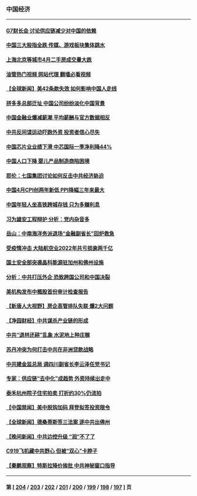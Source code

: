 ### 中国经济
---
#### [G7财长会 讨论供应链减少对中国的依赖](../../pages/ncid283/n13994903.md?05130045) 
#### [中国三大股指全跌 传媒、游戏板块集体跳水](../../pages/ncid283/n13994759.md?05130045) 
#### [上海北京等城市4月二手房成交量大跌](../../pages/ncid283/n13994655.md?05130045) 
#### [油管热门视频 网站代理 翻墙必看视频](http://138.2.39.72:81/youtube.html?epic-marker?05130045)
#### [【全球新闻】美42条款失效 如何影响中国人走线](../../pages/ncid283/n13994699.md?05130045) 
#### [拼多多总部迁址 中国公司纷纷淡化中国背景](../../pages/ncid283/n13994366.md?05130045) 
#### [中国金融业爆减薪潮 平均薪酬与官方数据相反](../../pages/ncid283/n13994415.md?05130045) 
#### [中共反间谍运动吓跑外资 投资者信心尽失](../../pages/ncid283/n13994515.md?05130045) 
#### [中国芯片业业绩下滑 中芯国际一季净利降44%](../../pages/ncid283/n13994292.md?05130045) 
#### [中国人口下降 婴儿产品制造商陷困境](../../pages/ncid283/n13994277.md?05130045) 
#### [耶伦：七国集团讨论如何反击中共经济胁迫](../../pages/ncid283/n13994141.md?05130045) 
#### [中国4月CPI创两年新低 PPI降幅三年来最大](../../pages/ncid283/n13993744.md?05130045) 
#### [中国年轻人坐高铁跨城存钱 只为多赚利息](../../pages/ncid283/n13994133.md?05130045) 
#### [习为雄安工程辩护 分析：党内杂音多](../../pages/ncid283/n13993747.md?05130045) 
#### [岳山：中南海洋务派退场“金融副省长”回炉救急](../../pages/ncid283/n13993890.md?05130045) 
#### [受疫情冲击 大陆航空业2022年共亏损逾两千亿](../../pages/ncid283/n13993427.md?05130045) 
#### [国土安全部突袭晶科能源驻加州和佛州设施](../../pages/ncid283/n13993270.md?05130045) 
#### [分析：中共打压外企 恐致跨国公司和中国决裂](../../pages/ncid283/n13993252.md?05130045) 
#### [美机构发布中概股首份审计检查报告](../../pages/ncid283/n13993266.md?05130045) 
#### [【新唐人大视野】房企高管排队失联 爆2大问题](../../pages/ncid283/n13993235.md?05130045) 
#### [【净园财经】中共谋杀产业链的形成](../../pages/ncid283/n13993205.md?05130045) 
#### [中共“退林还耕”乱象 水泥地上种庄稼](../../pages/ncid283/n13993159.md?05130045) 
#### [苏丹冲突为何打击中共在非洲贷款战略](../../pages/ncid283/n13993193.md?05130045) 
#### [中共建金监总局 调四川副省长李云泽任党书记](../../pages/ncid283/n13992951.md?05130045) 
#### [专家：供应链“去中化”成趋势 外资持续出走中](../../pages/ncid283/n13992904.md?05130045) 
#### [泰禾杭州院子住宅拍卖 打折约30%仍流拍](../../pages/ncid283/n13992970.md?05130045) 
#### [【中国禁闻】美中脱钩加码 拜登拟签投资限令](../../pages/ncid283/n13992461.md?05130045) 
#### [【全球新闻】德桑蒂斯签三法案 逐中共出佛州](../../pages/ncid283/n13992919.md?05130045) 
#### [【晚间新闻】中共边控升级 “润”不了了](../../pages/ncid283/n13992918.md?05130045) 
#### [C919飞机藏中共野心 但被“双心”卡脖子](../../pages/ncid283/n13991824.md?05130045) 
#### [【秦鹏观察】特斯拉降价挨批 中共神秘窗口指导](../../pages/ncid283/n13992557.md?05130045) 

---
#### 第 [ [204](./204.md?05130045) / [203](./203.md?05130045) / [202](./202.md?05130045) / [201](./201.md?05130045) / [200](./200.md?05130045) / [199](./199.md?05130045) / [198](./198.md?05130045) / [197](./197.md?05130045) ] 页
